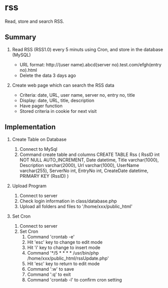 # rss

Read, store and search RSS.


## Summary

1. Read RSS (RSS1.0) every 5 minuts using Cron, and store in the database (MySQL)
    * URL format: http://(user name).abcd(server no).test.com/efgh(entry no).html
    * Delete the data 3 days ago

2. Create web page which can search the RSS data
    * Criteria: date, URL, user name, server no, entry no, title
    * Display: date, URL, title, description
    * Have pager function
    * Stored criteria in cookie for next visit


## Implementation

1. Create Table on Database
    1. Connect to MySql
    2. Command create table and columns
        CREATE TABLE Rss (
        RssID int NOT NULL AUTO_INCREMENT,
        Date datetime,
        Title varchar(1000),
        Description varchar(2000),
        Url varchar(1000),
        UserName varchar(255),
        ServerNo int,
        EntryNo int,
        CreateDate datetime,
        PRIMARY KEY (RssID)
        )

2. Upload Program
    1. Connect to server
    2. Check login information in class/database.php
    3. Upload all folders and files to '/home/xxx/public_html'

3. Set Cron
    1. Connect to server
    2. Set Cron
        1. Command 'crontab -e'
        2. Hit 'esc' key to change to edit mode
        3. Hit 'i' key to change to insert mode
        4. Command '*/5 * * * * /usr/bin/php /home/xxx/public_html/rssUpdate.php'
        5. Hit 'esc' key to return to edit mode
        6. Command ':w' to save
        7. Command ':q' to exit
        8. Command 'crontab -l' to confirm cron setting
